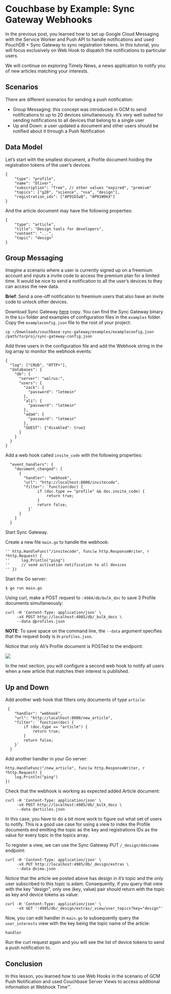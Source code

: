 # Couchbase by Example: Sync Gateway Webhooks

In the previous post, you learned how to set up Google Cloud Messaging with the Service Worker and Push API to handle notifications and used PouchDB + Sync Gateway to sync registration tokens. In this tutorial, you will focus exclusively on Web Hook to dispatch the notifications to particular users.

We will continue on exploring Timely News, a news application to  notify you of new articles matching your interests.

## Scenarios

There are different scenarios for sending a push notification:

- Group Messaging: this concept was introduced in GCM to send notifications to up to 20 devices simultaneously. It’s very well suited for sending notifications to all devices that belong to a single user
- Up and Down: a user updated a document and other users should be notified about it through a Push Notification

## Data Model

Let’s start with the smallest document, a Profile document holding the registration tokens of the user’s devices:

	{
	    "type": "profile",
	    "name": "Oliver",
	    "subscription": "free", // other values "expired", "premium"
	    "topics": ["g20", "science", "nsa", "design"],
	    "registration_ids": ["AP91DIwQ", "AP91W9kX"]
	}

And the article document may have the following properties:

	{
	    "type": "article",
	    "title": "Design tools for developers",
	    "content": "...",
	    "topic": "design"
	}

## Group Messaging

Imagine a scenario where a user is currently signed up on a freemium account and inputs a invite code to access the premium plan for a limited time. It would be nice to send a notification to all the user’s devices to they can access the new data.

**Brief**: Send a one-off notification to freemium users that also have an invite code to unlock other devices.

Download Sync Gateway [here][1] copy. You can find the Sync Gateway binary in the `bin` folder and examples of configuration files in the `examples` folder. Copy the `exampleconfig.json` file to the root of your project:

	cp ~/Downloads/couchbase-sync-gateway/examples/exampleconfig.json /path/to/proj/sync-gateway-config.json

Add three users in the configuration file and add the Webhook string in the log array to monitor the webhook events:

	{
	  "log": ["CRUD", "HTTP+"],
	  "databases": {
	    "db": {
	      "server": "walrus:",
	      "users": {
	        "zack": {
	          "password": "letmein"
	        },
	        "ali": {
	          "password": "letmein"
	        },
	        "adam": {
	          "password": "letmein"
	        },
	        "GUEST": {"disabled": true}
	      }
	    }
	  }
	}

Add a web hook called `invite_code` with the following properties:

	  "event_handlers": {
	    "document_changed": [
	      {
	        "handler": "webhook",
	        "url": "http://localhost:8000/invitecode",
	        "filter": `function(doc) {
	              if (doc.type == "profile" && doc.invite_code) {
	                  return true;
	              }
	              return false;
	          }`
	      }
	    ]
	  }

Start Sync Gateway.  

Create a new file `main.go` to handle the webhook:

	'' http.HandleFunc("/invitecode", func(w http.ResponseWriter, r *http.Request) {
	''     log.Println("ping")
	''     // send activation notification to all devices
	'' })
  
Start the Go server:

	$ go run main.go

Using curl, make a POST request to `:4984/db/bulk_doc` to save 3 Profile documents simultaneously:

	curl -H 'Content-Type: application/json' \
	     -vX POST http://localhost:4985/db/_bulk_docs \
	     --data @profiles.json

**NOTE**: To save space on the command line, the `--data` argument specifies that the request body is in `profiles.json`.

Notice that only Ali’s Profile document is POSTed to the endpoint:

![][image-1]

In the next section, you will configure a second web hook to notify all users when a new article that matches their interest is published.

## Up and Down

Add another web hook that filters only documents of type `article`:

	 {
	    "handler": "webhook",
	    "url": "http://localhost:8000/new_article",
	    "filter": `function(doc) {
	        if (doc.type == "article") {
	            return true;
	        }
	        return false;
	    }`
	  }

Add another handler in your Go server:

	http.HandleFunc("/new_article", func(w http.ResponseWriter, r *http.Request) {
		log.Println("ping")
	})

Check that the webhook is working as expected added Article document:

	curl -H 'Content-Type: application/json' \
	     -vX POST http://localhost:4985/db/_bulk_docs \
	     --data @articles.json

In this case, you have to do a bit more work to figure out what set of users to notify. This is a good use case for using a view to index the Profile documents end emitting the topic as the key and registrations IDs as the value for every topic in the topics array.

To register a view, we can use the Sync Gateway PUT `/_design/ddocname` endpoint:

	curl -H 'Content-Type: application/json' \
	     -vX PUT http://localhost:4985/db/_design/extras \
	     --data @view.json

Notice that the article we posted above has design in it’s topic and the only user subscribed to this topic is adam. Consequently, if you query that view with the key "design", only one (key, value) pair should return with the topic as key and device tokens as value:

	curl -H 'Content-Type: application/json' \
	     -vX GET ':4985/db/_design/extras/_view/user_topics?key="design"'

Now, you can edit handler in `main.go` to subsequently query the `user_interests` view with the key being the topic name of the article:

	handler

Run the curl request again and you will see the list of device tokens to send a push notification to.

## Conclusion

In this lesson, you learned how to use Web Hooks in the scenario of GCM Push Notification and used Couchbase Server Views to access additional information at Webhook Time™.




[1]:	http://packages.couchbase.com/builds/mobile/sync_gateway/1.1.0/1.1.0-16/couchbase-sync-gateway-community_1.1.0-16_x86_64.tar.gz

[image-1]:	http://i.gyazo.com/7ec3dd332f2d029af364590a4c2e3e63.gif